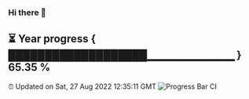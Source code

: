 ### Hi there 👋
⏳ Year progress { ███████████████████▁▁▁▁▁▁▁▁▁▁▁ } 65.35 %
---
⏰ Updated on Sat, 27 Aug 2022 12:35:11 GMT
![Progress Bar CI](https://github.com/liununu/liununu/workflows/Progress%20Bar%20CI/badge.svg)
